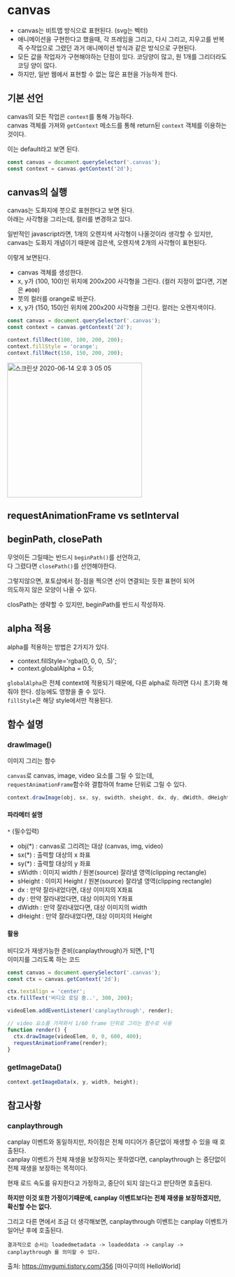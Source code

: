 # canvas
- canvas는 비트맵 방식으로 표현된다. (svg는 벡터)
- 애니메이션을 구현한다고 했을때, 각 프레임을 그리고, 다시 그리고, 지우고를 반복 즉 수작업으로 그렸던 과거 애니메이션 방식과 같은 방식으로 구현된다.
- 모든 값을 작업자가 구현해야하는 단점이 있다. 코딩양이 많고, 원 1개를 그리더라도 코딩 양이 많다.
- 하지만, 일반 웹에서 표현할 수 없는 많은 표현을 가능하게 한다.

## 기본 선언

canvas의 모든 작업은 `context`를 통해 가능하다.  
canvas 객체를 가져와 `getContext` 메소드를 통해 return된 `context` 객체를 이용하는 것이다.  

이는 default라고 보면 된다.

```javascript
const canvas = document.querySelector('.canvas');
const context = canvas.getContext('2d');
```

## canvas의 실행
canvas는 도화지에 붓으로 표현한다고 보면 된다.  
아래는 사각형을 그리는데, 컬러를 변경하고 있다.

일반적인 javascript라면, 1개의 오렌지색 사각형이 나올것이라 생각할 수 있지만,  
canvas는 도화지 개념이기 때문에 검은색, 오렌지색 2개의 사각형이 표현된다.

이렇게 보면된다.  
- canvas 객체를 생성한다.
- x, y가 (100, 100)인 위치에 200x200 사각형을 그린다. (컬러 지정이 없다면, 기본은 `#000`)
- 붓의 컬러를 orange로 바꾼다.
- x, y가 (150, 150)인 위치에 200x200 사각형을 그린다. 컬러는 오렌지색이다.

```javascript
const canvas = document.querySelector('.canvas');
const context = canvas.getContext('2d');

context.fillRect(100, 100, 200, 200);
context.fillStyle = 'orange';
context.fillRect(150, 150, 200, 200);
```

<img width="308" alt="스크린샷 2020-06-14 오후 3 05 05" src="https://user-images.githubusercontent.com/26196090/84586013-77474e80-ae50-11ea-8ff7-5fd9229d2d34.png">


## requestAnimationFrame vs setInterval

## beginPath, closePath

무엇이든 그릴때는 반드시 `beginPath()`를 선언하고,  
다 그렸다면 `closePath()`를 선언해야한다.  

그렇지않으면, 포토샵에서 점-점을 찍으면 선이 연결되는 듯한 표현이 되어  
의도하지 않은 모양이 나올 수 있다.  

closPath는 생략할 수 있지만, beginPath를 반드시 작성하자.

## alpha 적용
alpha를 적용하는 방법은 2가지가 있다.  

- context.fillStyle='rgba(0, 0, 0, .5)';
- context.globalAlpha = 0.5;

`globalAlpha`은 전체 context에 적용되기 때문에, 다른 alpha로 하려면 다시 초기화 해줘야 한다. 성능에도 영향을 줄 수 있다.  
`fillStyle`은 해당 style에서만 적용된다.

## 함수 설명
### drawImage()
이미지 그리는 함수  

`canvas`로 canvas, image, video 요소를 그릴 수 있는데,  
`requestAnimationFrame`함수와 결합하여 frame 단위로 그릴 수 있다.

```javascript
context.drawImage(obj, sx, sy, swidth, sheight, dx, dy, dWidth, dHeight);
```
#### 파라메터 설명
`*` (필수입력)
- obj(*) : canvas로 그리려는 대상 (canvas, img, video)
- sx(*) : 출력할 대상의 x 좌표
- sy(*) : 출력할 대상의 y 좌표
- sWidth : 이미지 width / 원본(source) 잘라낼 영역(clipping rectangle)
- sHeight :  이미지 Height / 원본(source) 잘라낼 영역(clipping rectangle)
- dx : 만약 잘라내었다면, 대상 이미지의 X좌표
- dy : 만약 잘라내었다면, 대상 이미지의 Y좌표
- dWidth : 만약 잘라내었다면, 대상 이미지의 width
- dHeight : 만약 잘라내었다면, 대상 이미지의 Height

#### 활용
비디오가 재생가능한 준비(canplaythrough)가 되면, [^1]  
이미지를 그리도록 하는 코드

```javascript
const canvas = document.querySelector('.canvas');
const ctx = canvas.getContext('2d');

ctx.textAlign = 'center';
ctx.fillText('비디오 로딩 중..', 300, 200);

videoElem.addEventListener('canplaythrough', render);

// video 요소를 가져와서 1/60 frame 단위로 그리는 함수로 사용
function render() {
  ctx.drawImage(videoElem, 0, 0, 600, 400);
  requestAnimationFrame(render);
}
```

### getImageData()

```javascript
context.getImageData(x, y, width, height);
```

## 참고사항
### canplaythrough
canplay 이벤트와 동일하지만, 차이점은 전체 미디어가 중단없이 재생할 수 있을 때 호출된다.  
canplay 이벤트가 전체 재생을 보장하지는 못하였다면, canplaythrough 는 중단없이 전체 재생을 보장하는 목적이다.  

현재 로드 속도를 유지한다고 가정하고, 중단이 되지 않는다고 판단하면 호출된다.  

**하지만 이것 또한 가정이기때문에, canplay 이벤트보다는 전체 재생을 보장하겠지만, 확신할 수는 없다.**  

그리고 다른 면에서 조금 더 생각해보면, canplaythrough 이벤트는 canplay 이벤트가 일어난 후에 호출된다.  

```
결과적으로 순서는 loadedmetadata -> loadeddata -> canplay -> canplaythrough 를 의미할 수 있다.
```


출처: https://mygumi.tistory.com/356 [마이구미의 HelloWorld]
